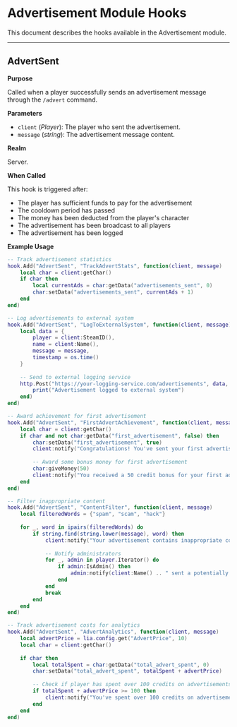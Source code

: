 # Advertisement Module Hooks

This document describes the hooks available in the Advertisement module.

---

## AdvertSent

**Purpose**

Called when a player successfully sends an advertisement message through the `/advert` command.

**Parameters**

* `client` (*Player*): The player who sent the advertisement.
* `message` (*string*): The advertisement message content.

**Realm**

Server.

**When Called**

This hook is triggered after:
- The player has sufficient funds to pay for the advertisement
- The cooldown period has passed
- The money has been deducted from the player's character
- The advertisement has been broadcast to all players
- The advertisement has been logged

**Example Usage**

```lua
-- Track advertisement statistics
hook.Add("AdvertSent", "TrackAdvertStats", function(client, message)
    local char = client:getChar()
    if char then
        local currentAds = char:getData("advertisements_sent", 0)
        char:setData("advertisements_sent", currentAds + 1)
    end
end)

-- Log advertisements to external system
hook.Add("AdvertSent", "LogToExternalSystem", function(client, message)
    local data = {
        player = client:SteamID(),
        name = client:Name(),
        message = message,
        timestamp = os.time()
    }
    
    -- Send to external logging service
    http.Post("https://your-logging-service.com/advertisements", data, function(response)
        print("Advertisement logged to external system")
    end)
end)

-- Award achievement for first advertisement
hook.Add("AdvertSent", "FirstAdvertAchievement", function(client, message)
    local char = client:getChar()
    if char and not char:getData("first_advertisement", false) then
        char:setData("first_advertisement", true)
        client:notify("Congratulations! You've sent your first advertisement!")
        
        -- Award some bonus money for first advertisement
        char:giveMoney(50)
        client:notify("You received a 50 credit bonus for your first advertisement!")
    end
end)

-- Filter inappropriate content
hook.Add("AdvertSent", "ContentFilter", function(client, message)
    local filteredWords = {"spam", "scam", "hack"}
    
    for _, word in ipairs(filteredWords) do
        if string.find(string.lower(message), word) then
            client:notify("Your advertisement contains inappropriate content and has been flagged for review.")
            
            -- Notify administrators
            for _, admin in player.Iterator() do
                if admin:IsAdmin() then
                    admin:notify(client:Name() .. " sent a potentially inappropriate advertisement: " .. message)
                end
            end
            break
        end
    end
end)

-- Track advertisement costs for analytics
hook.Add("AdvertSent", "AdvertAnalytics", function(client, message)
    local advertPrice = lia.config.get("AdvertPrice", 10)
    local char = client:getChar()
    
    if char then
        local totalSpent = char:getData("total_advert_spent", 0)
        char:setData("total_advert_spent", totalSpent + advertPrice)
        
        -- Check if player has spent over 100 credits on advertisements
        if totalSpent + advertPrice >= 100 then
            client:notify("You've spent over 100 credits on advertisements! You're a true advertiser!")
        end
    end
end)
```